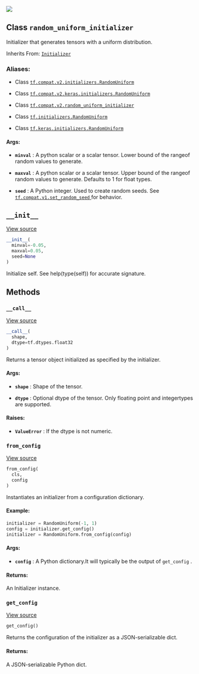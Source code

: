 ![](https://tensorflow.google.cn/images/tf_logo_32px.png)
## Class  `random_uniform_initializer` 

Initializer that generates tensors with a uniform distribution.

Inherits From: [ `Initializer` ](https://tensorflow.google.cn/api_docs/python/tf/keras/initializers/Initializer)

### Aliases:

- Class [ `tf.compat.v2.initializers.RandomUniform` ](/api_docs/python/tf/random_uniform_initializer)

- Class [ `tf.compat.v2.keras.initializers.RandomUniform` ](/api_docs/python/tf/random_uniform_initializer)

- Class [ `tf.compat.v2.random_uniform_initializer` ](/api_docs/python/tf/random_uniform_initializer)

- Class [ `tf.initializers.RandomUniform` ](/api_docs/python/tf/random_uniform_initializer)

- Class [ `tf.keras.initializers.RandomUniform` ](/api_docs/python/tf/random_uniform_initializer)

#### Args:

- **`minval`** : A python scalar or a scalar tensor. Lower bound of the rangeof random values to generate.

- **`maxval`** : A python scalar or a scalar tensor. Upper bound of the rangeof random values to generate.  Defaults to 1 for float types.

- **`seed`** : A Python integer. Used to create random seeds. See[ `tf.compat.v1.set_random_seed` ](https://tensorflow.google.cn/api_docs/python/tf/compat/v1/set_random_seed)for behavior.

##  `__init__` 

[View source](https://github.com/tensorflow/tensorflow/blob/r2.0/tensorflow/python/ops/init_ops_v2.py#L232-L236)


```python
__init__(
  minval=-0.05,
  maxval=0.05,
  seed=None
)

```


Initialize self.  See help(type(self)) for accurate signature.

## Methods

###  `__call__` 

[View source](https://github.com/tensorflow/tensorflow/blob/r2.0/tensorflow/python/ops/init_ops_v2.py#L238-L253)


```python
__call__(
  shape,
  dtype=tf.dtypes.float32
)

```


Returns a tensor object initialized as specified by the initializer.

#### Args:

- **`shape`** : Shape of the tensor.

- **`dtype`** : Optional dtype of the tensor. Only floating point and integertypes are supported.

#### Raises:

- **`ValueError`** : If the dtype is not numeric.

###  `from_config` 

[View source](https://github.com/tensorflow/tensorflow/blob/r2.0/tensorflow/python/ops/init_ops_v2.py#L69-L89)


```python
from_config(
  cls,
  config
)

```


Instantiates an initializer from a configuration dictionary.

#### Example:


```python
initializer = RandomUniform(-1, 1)
config = initializer.get_config()
initializer = RandomUniform.from_config(config)

```


#### Args:

- **`config`** : A Python dictionary.It will typically be the output of  `get_config` .

#### Returns:

An Initializer instance.

###  `get_config` 

[View source](https://github.com/tensorflow/tensorflow/blob/r2.0/tensorflow/python/ops/init_ops_v2.py#L255-L260)


```python
get_config()

```


Returns the configuration of the initializer as a JSON-serializable dict.

#### Returns:

A JSON-serializable Python dict.
